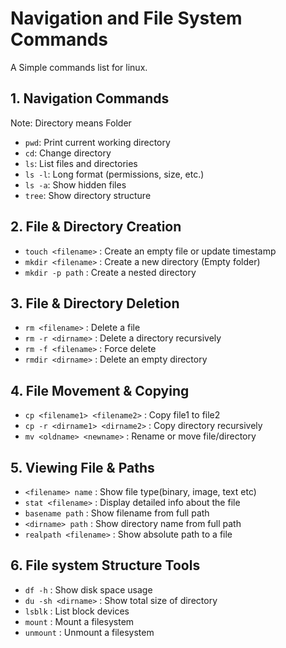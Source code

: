 # Navigation and File System Commands
A Simple commands list for linux.

## 1. Navigation Commands
Note: Directory means Folder 

- `pwd`: Print current working directory
- `cd`: Change directory
- `ls`: List files and directories
- `ls -l`: Long format (permissions, size, etc.)
- `ls -a`: Show hidden files
- `tree`: Show directory structure


## 2. File & Directory Creation
- `touch <filename>` : Create an empty file or update timestamp
- `mkdir <filename>` : Create a new directory (Empty folder)
- `mkdir -p path` : Create a nested directory



## 3. File & Directory Deletion
- `rm <filename>` : Delete a file
- `rm -r <dirname>` : Delete a directory recursively
- `rm -f <filename>` : Force delete 
- `rmdir <dirname>` : Delete an empty directory 

## 4. File Movement & Copying
- `cp <filename1> <filename2>` : Copy file1 to file2
- `cp -r <dirname1> <dirname2>` : Copy directory recursively 
- `mv <oldname> <newname>` : Rename or move file/directory

## 5. Viewing File & Paths
- `<filename> name` : Show file type(binary, image, text etc)
- `stat <filename>` : Display detailed info about the file
- `basename path` : Show filename from full path
- `<dirname> path` : Show directory name from full path
- `realpath <filename>` : Show absolute path to a file

## 6. File system Structure Tools
- `df -h` : Show disk space usage 
- `du -sh <dirname>` : Show total size of directory
- `lsblk` : List block devices 
- `mount` : Mount a filesystem
- `unmount` : Unmount a filesystem
